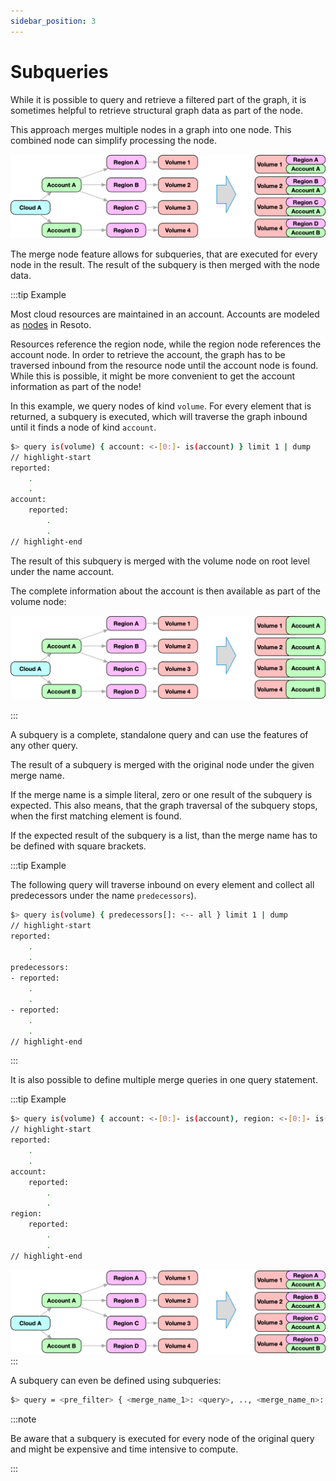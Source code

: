 ```yaml
---
sidebar_position: 3
---
```


# Subqueries

While it is possible to query and retrieve a filtered part of the graph, it is sometimes helpful to retrieve structural graph data as part of the node.

This approach merges multiple nodes in a graph into one node. This combined node can simplify processing the node.

![Merge Example Diagram](./img/merge_nodes.png)

The merge node feature allows for subqueries, that are executed for every node in the result. The result of the subquery is then merged with the node data.

:::tip Example

Most cloud resources are maintained in an account. Accounts are modeled as [nodes](../../../concepts/graph/node.md) in Resoto.

Resources reference the region node, while the region node references the account node. In order to retrieve the account, the graph has to be traversed inbound from the resource node until the account node is found. While this is possible, it might be more convenient to get the account information as part of the node!

In this example, we query nodes of kind `volume`. For every element that is returned, a subquery is executed, which will traverse the graph inbound until it finds a node of kind `account`.

```bash
$> query is(volume) { account: <-[0:]- is(account) } limit 1 | dump
// highlight-start
reported:
    .
    .
account:
    reported:
        .
        .
// highlight-end
```

The result of this subquery is merged with the volume node on root level under the name account.

The complete information about the account is then available as part of the volume node:

![Merge Example Diagram](./img/merge_nodes_1.png)

:::

A subquery is a complete, standalone query and can use the features of any other query.

The result of a subquery is merged with the original node under the given merge name.

If the merge name is a simple literal, zero or one result of the subquery is expected. This also means, that the graph traversal of the subquery stops, when the first matching element is found.

If the expected result of the subquery is a list, than the merge name has to be defined with square brackets.

:::tip Example

The following query will traverse inbound on every element and collect all predecessors under the name `predecessors`).

```bash
$> query is(volume) { predecessors[]: <-- all } limit 1 | dump
// highlight-start
reported:
    .
    .
predecessors:
- reported:
    .
    .
- reported:
    .
    .
// highlight-end
```

:::

It is also possible to define multiple merge queries in one query statement.

:::tip Example

```bash
$> query is(volume) { account: <-[0:]- is(account), region: <-[0:]- is(region) } limit 1 | dump
// highlight-start
reported:
    .
    .
account:
    reported:
        .
        .
region:
    reported:
        .
        .
// highlight-end
```

![Merge Example Diagram](./img/merge_nodes.png) :::

A subquery can even be defined using subqueries:

```bash
$> query = <pre_filter> { <merge_name_1>: <query>, .., <merge_name_n>: <query> } <post_filter>
```

:::note

Be aware that a subquery is executed for every node of the original query and might be expensive and time intensive to compute.

:::
